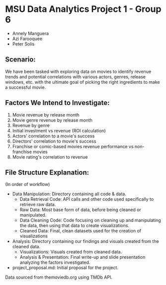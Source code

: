 # MSU Data Analytics Project 1 - Group 6
- Annely Manguera
- Azi Farooquee
- Peter Solis

## Scenario:

We have been tasked with exploring data on movies to identify revenue trends and potential correlations with various actors, genres, release windows, etc. with the ultimate goal of picking the right ingredients to make a successful movie.

## Factors We Intend to Investigate:
1. Movie revenue by release month
2. Movie genre revenue by release month
3. Revenue by genre
4. Initial investment vs revenue (ROI calculation)
5. Actors' correlation to a movie's success
6. Directors' correlation to movie's success
7. Franchise or comic-based movies revenue performance vs non-franchise movies 
8. Movie rating's correlation to revenue

## File Structure Explanation:
(In order of workflow)
- Data Manipulation: Directory containing all code & data.
  - Data Retrieval Code: API calls and other code used specifically to retrieve raw data.
  - Raw Data: Most base form of data, before being cleaned or manipulated.
  - Data Cleaning Code: Code focusing on cleaning up and manipulating the data, then using that data to create visualizations.
  - Cleaned Data: Final, clean datasets used for the creation of visualizations
- Analysis: Directory containing our findings and visuals created from the cleaned data.
  - Visualizations: Visuals created from cleaned data.
  - Analysis & Presentation: Final write-up and slide presentation analyzing the factors investigated.
- project_proposal.md: Initial proposal for the project. 
  
Data sourced from themoviedb.org using TMDb API.
